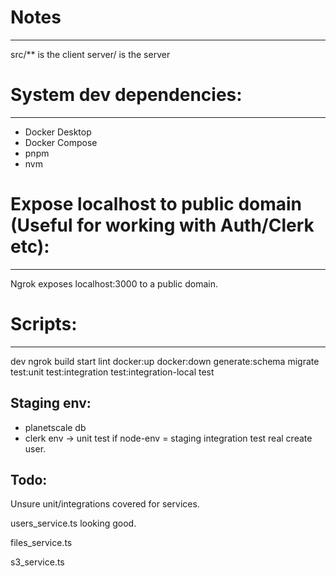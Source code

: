 # Notes
-------
src/** is the client
server/ is the server

# System dev dependencies:
--------------------------
- Docker Desktop
- Docker Compose
- pnpm
- nvm

# Expose localhost to public domain (Useful for working with Auth/Clerk etc):
-----------------------------------------------------------------------------
Ngrok exposes localhost:3000 to a public domain.

# Scripts:
----------
dev
ngrok
build
start
lint
docker:up
docker:down
generate:schema
migrate
test:unit
test:integration
test:integration-local
test


Staging env:
-----------
- planetscale db
- clerk env -> unit test if node-env = staging integration test real create user.




Todo:
-----
Unsure unit/integrations covered for services.

users_service.ts looking good.

files_service.ts 

s3_service.ts       

